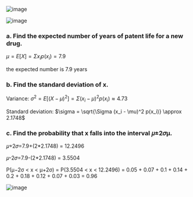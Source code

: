 ![image](https://github.com/user-attachments/assets/a584dbce-3f8d-4947-897f-ac5d665b827e)

![image](https://github.com/user-attachments/assets/011b82d3-c300-4b07-8377-6a10c1d02007)

### a. Find the expected number of years of patent life for a new drug.

$\mu = E[X] = \Sigma x_i p(x_i) = 7.9$

the expected number is 7.9 years

### b. Find the standard deviation of x.

Variance: 
$\sigma^2 = E[(X - \mu)^2] = \Sigma (x_i - \mu)^2 p(x_i) \approx 4.73$

Standard deviation: 
$\sigma = \sqrt{\Sigma (x_i - \mu)^2 p(x_i)} \approx 2.1748$

### c. Find the probability that x falls into the interval 𝜇±2𝜎μ.

𝜇+2𝜎=7.9+(2*2.1748) = 12.2496

𝜇-2𝜎=7.9-(2*2.1748) = 3.5504

P(μ−2σ < x < μ+2σ) = P(3.5504 < x < 12.2496)
= 0.05 + 0.07 + 0.1 + 0.14 + 0.2 + 0.18 + 0.12 + 0.07 + 0.03
= 0.96

![image](https://github.com/user-attachments/assets/af84c6a3-d12f-403f-8ed3-859864df2b50)


